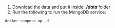1. Download the data and put it inside ***./data*** folder 
2. Run the following to run the MongoDB service:
```
docker compose up -d
```